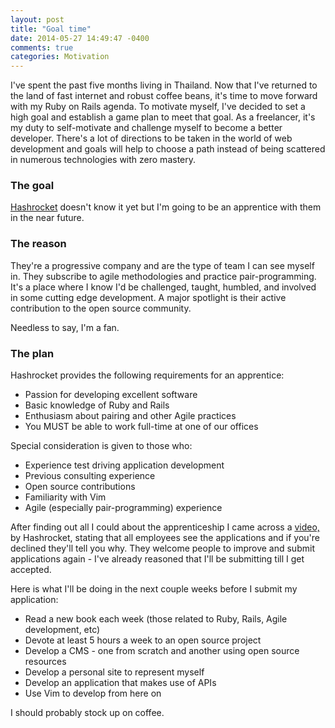 ```yaml
---
layout: post
title: "Goal time"
date: 2014-05-27 14:49:47 -0400
comments: true
categories: Motivation
---
```


<p>I've spent the past five months living in Thailand. Now that I've returned
to the land of fast internet and robust coffee beans, it's time to move forward with
my Ruby on Rails agenda. To motivate myself, I've decided to set a high goal and
establish a game plan to meet that goal. As a freelancer, it's my duty to self-motivate
and challenge myself to become a better developer. There's a lot of directions to
be taken in the world of web development and goals will help to choose a path instead
of being scattered in numerous technologies with zero mastery.</p>

<h3>The goal</h3>
<p><a href="http://hashrocket.com/">Hashrocket</a> doesn't know it yet but I'm
going to be an apprentice with them in the near future.</p>

<h3>The reason</h3>
<p>They're a progressive company and are the type of team I can see myself in.
They subscribe to agile methodologies and practice pair-programming. It's a place
where I know I'd be challenged, taught, humbled, and involved in some cutting edge
development. A major spotlight is their active contribution to the open source
community.</p>
<p>Needless to say, I'm a fan.</p>

<h3>The plan</h3>

<p>Hashrocket provides the following requirements for an apprentice:</p>

<ul>
  <li>Passion for developing excellent software</li>
  <li>Basic knowledge of Ruby and Rails</li>
  <li>Enthusiasm about pairing and other Agile practices</li>
  <li>You MUST be able to work full-time at one of our offices</li>
</ul>

<p>Special consideration is given to those who:</p>

<ul>
  <li>Experience test driving application development</li>
  <li>Previous consulting experience</li>
  <li>Open source contributions</li>
  <li>Familiarity with Vim</li>
  <li>Agile (especially pair-programming) experience</li>
</ul>

<p>After finding out all I could about the apprenticeship I came across a
<a href="http://www.youtube.com/watch?v=SGzB-LOwEmQ">video,</a> by Hashrocket, stating
that all employees see the applications and if you're declined they'll tell you
why. They welcome people to improve and submit applications again - I've already
reasoned that I'll be submitting till I get accepted.</p>

<p>Here is what I'll be doing in the next couple weeks before I submit my application:</p>
<ul>
  <li>Read a new book each week (those related to Ruby, Rails, Agile development, etc)</li>
  <li>Devote at least 5 hours a week to an open source project</li>
  <li>Develop a CMS - one from scratch and another using open source resources</li>
  <li>Develop a personal site to represent myself</li>
  <li>Develop an application that makes use of APIs</li>
  <li>Use Vim to develop from here on</li>
</ul>


<p>I should probably stock up on coffee.</p>

